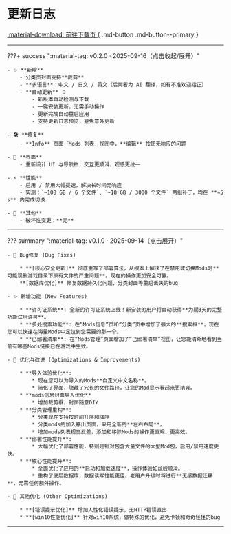 # 更新日志

[ :material-download: 前往下载页 ](../downloads/){ .md-button .md-button--primary }
<!-- [ :material-shield-check: 校验与完整性 ](downloads/#校验与完整性){ .md-button } -->


---

???+ success ":material-tag: v0.2.0 · 2025-09-16（点击收起/展开）"

    - ✨ **新增**
        - 分类页封面支持**裁剪**
        - **多语言**：中文 / 日文 / 英文（后两者为 AI 翻译，如有不准欢迎指正）
        - **自动更新** ：
            - 新版本自动检测与下载
            - 一键安装更新，无需手动操作
            - 更新完成自动重启应用
            - 支持更新日志预览，避免意外更新

    - 🛠️ **修复**
        - **Info** 页面「Mods 列表」视图中，**编辑** 按钮无响应的问题

    - 🎨 **界面**
        - 重新设计 UI 与导航栏，交互更顺滑、观感更统一

    - ⚡ **性能**
        - 启用 / 禁用大幅提速，解决长时间无响应
        - 实测：`~108 GB / 6 个文件`、`~18 GB / 3000 个文件` 两组补丁，均在 **≈5 s** 内完成切换

    - 🔧 **其他**
        - 破坏性变更：**无**

---

??? summary ":material-tag: v0.1.0 · 2025-09-14（点击展开）"
    
    - 🐛 Bug修复 (Bug Fixes)

        * **[核心安全更新]** 彻底重写了部署算法，从根本上解决了在禁用或切换Mods时**可能误删游戏目录下原有文件的严重问题**。现在的操作更加安全可靠。
        **[数据库优化]** 修复数据持久化问题，分类封面等重启丢失的bug

    - ✨ 新增功能 (New Features)

        * **许可证系统**: 全新的许可证系统上线！新安装的用户将自动获得**为期3天的完整功能试用许可**。
        * **多处搜索功能**: 在“Mods信息”页和“分类”页中增加了强大的**搜索框**，现在您可以快速在海量Mods中定位到您需要的那一个。
        * **已部署清单**: 在“Mods管理”页面增加了“已部署清单”视图，让您能清晰地看到当前有哪些Mods链接已在游戏中生效。

    - 🚀 优化与改进 (Optimizations & Improvements)

        * **导入体验优化**:
            * 现在您可以为导入的Mods**自定义中文名称**。
            * 简化了界面，隐藏了冗长的文件路径，让您的Mod显示看起来更清爽。
        * **mods信息封面导入优化**
            * 增加裁剪框，封面随意DIY
        * **分类管理重构**:
            * 分类现在支持按时间升序和降序
            * 分类mods的加入移出页面，采用全新的**左右布局**，
            * 增加mods列表视觉反差，添加和移除Mods的操作更直观、更高效。
        * **部署性能提升**:
            * 大幅优化了部署性能，特别是针对包含大量文件的大型Mod包，启用/禁用速度更快。
        * **核心性能提升**:
            * 全面优化了应用的**启动和加载速度**，操作体验如丝般顺滑。
            * 重构了底层数据库，数据读写性能更佳。老用户升级时将进行**无感数据迁移**，无需任何额外操作。

    - 🐛 其他优化 (Other Optimizations)

        * **[错误提示优化]** 增加人性化错误提示，无HTTP错误直出
        * **[win10性能优化]** 针对win10系统，做特殊的优化，避免卡顿和奇奇怪怪的bug

---

<!-- ## 版本说明规范

- **新增**：新功能或可见能力（`feat:`）  
- **修复**：缺陷修复（`fix:`）  
- **性能**：性能或资源占用改进（`perf:`）  
- **破坏性变更**：需要手动迁移或不向后兼容（`BREAKING CHANGE:`） -->